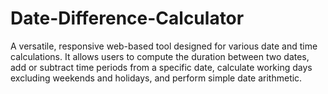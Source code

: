 # Date-Difference-Calculator
A versatile, responsive web-based tool designed for various date and time calculations. It allows users to compute the duration between two dates, add or subtract time periods from a specific date, calculate working days excluding weekends and holidays, and perform simple date arithmetic.
